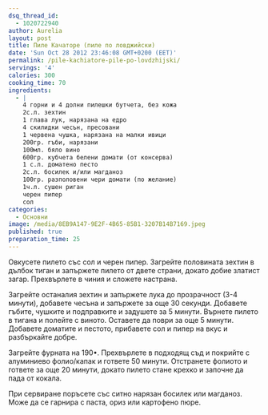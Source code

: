 ```yaml
---
dsq_thread_id:
  - 1020722940
author: Aurelia
layout: post
title: Пиле Качаторе (пиле по ловджийски)
date: 'Sun Oct 28 2012 23:46:08 GMT+0200 (EET)'
permalink: /pile-kachiatore-pile-po-lovdzhijski/
servings: '4'
calories: 300
cooking_time: 70
ingredients:
  - |
    4 горни и 4 долни пилешки бутчета, без кожа
    2с.л. зехтин
    1 глава лук, нарязана на едро
    4 скилидки чесън, пресовани
    1 червена чушка, нарязана на малки ивици
    200гр. гъби, нарязани 
    100мл. бяло вино
    600гр. кубчета белени домати (от консерва)
    1 с.л. доматено песто
    2с.л. босилек и/или магданоз
    100гр. разполовени чери домати (по желание)
    1ч.л. сушен риган
    черен пипер
    сол
categories:
  - Основни
image: /media/8EB9A147-9E2F-4B65-85B1-3207B14B7169.jpeg
published: true
preparation_time: 25
---
```

Овкусете пилето със сол и черен пипер. Загрейте половината зехтин в дълбок тиган и запържете пилето от двете страни, докато добие златист загар. Прехвърлете в чиния и сложете настрана. 

Загрейте останалия зехтин и запържете лука до прозрачност (3-4 минути), добавете чесъна и запържете за още 30 секунди. Добавете гъбите, чушките и подправките и задушете за 5 минути. Върнете пилето в тигана и полейте с виното. Оставете да поври за още 5 минути.
Добавете доматите и пестото, прибавете сол и пипер на вкус и разбъркайте добре.

Загрейте фурната на 190•. Прехвърлете в подходящ съд и покрийте с алуминиево фолио/капак и гответе 50 минути. Отстранете фолиото и гответе за още 20 минути, докато пилето стане крехко и започне да пада от кокала.

При сервиране поръсете със ситно нарязан босилек или магданоз.
Може да се гарнира с паста, ориз или картофено пюре.
